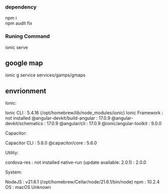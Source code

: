### dependency
npm i  
npm audit fix  

### Runing Command
ionic serve

## google map
ionic g service services/gamps/gmaps

## envrionment
Ionic:

   Ionic CLI                     : 5.4.16 (/opt/homebrew/lib/node_modules/ionic)
   Ionic Framework               : not installed
   @angular-devkit/build-angular : 17.0.9
   @angular-devkit/schematics    : 17.0.9
   @angular/cli                  : 17.0.9
   @ionic/angular-toolkit        : 9.0.0

Capacitor:

   Capacitor CLI   : 5.6.0
   @capacitor/core : 5.6.0

Utility:

   cordova-res                          : not installed
   native-run (update available: 2.0.1) : 2.0.0

System:

   NodeJS : v21.6.1 (/opt/homebrew/Cellar/node/21.6.1/bin/node)
   npm    : 10.2.4
   OS     : macOS Unknown